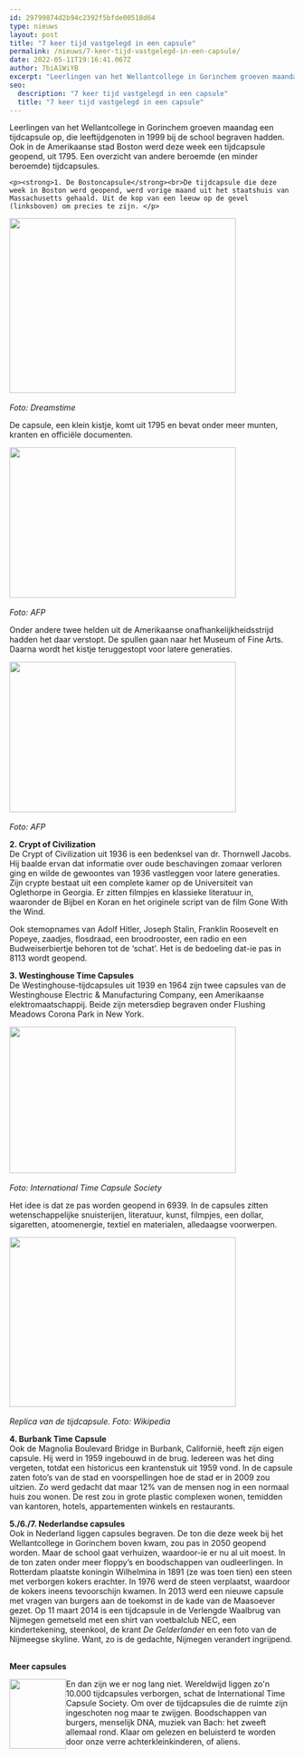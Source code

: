 ```yaml
---
id: 29799874d2b94c2392f5bfde00518d64
type: nieuws
layout: post
title: "7 keer tijd vastgelegd in een capsule"
permalink: /nieuws/7-keer-tijd-vastgelegd-in-een-capsule/
date: 2022-05-11T19:16:41.067Z
author: 7biA1WiYB
excerpt: "Leerlingen van het Wellantcollege in Gorinchem groeven maandag een tijdcapsule op, die leeftijdgenoten in 1999 bij de school begraven hadden. Ook in de Amerikaanse stad Boston werd deze week een tijdcapsule geopend, uit 1795. Een overzicht van andere beroemde (en minder beroemde) tijdcapsules.  "
seo:
  description: "7 keer tijd vastgelegd in een capsule"
  title: "7 keer tijd vastgelegd in een capsule"
---
```

Leerlingen van het Wellantcollege in Gorinchem groeven maandag een tijdcapsule op, die leeftijdgenoten in 1999 bij de school begraven hadden. Ook in de Amerikaanse stad Boston werd deze week een tijdcapsule geopend, uit 1795. Een overzicht van andere beroemde (en minder beroemde) tijdcapsules.  

    <p><strong>1. De Bostoncapsule</strong><br>De tijdcapsule die deze week in Boston werd geopend, werd vorige maand uit het staatshuis van Massachusetts gehaald. Uit de kop van een leeuw op de gevel (linksboven) om precies te zijn. </p>
<p><div class="media media-element-container media-default"><div id="file-391" class="file file-image file-image-jpeg">

        
  
  <div class="content">
    <img height="309" width="400" class="media-element file-default" src="https://7dagen.netlify.app/sites/default/files/05.jpg" alt="">  </div>

  
</div>
</div><br><em>Foto: Dreamstime</em>
<p>De capsule, een klein kistje, komt uit 1795 en bevat onder meer munten, kranten en officiële documenten. </p>
<p><div class="media media-element-container media-default"><div id="file-393" class="file file-image file-image-jpeg">

        
  
  <div class="content">
    <img height="266" width="400" class="media-element file-default" src="https://7dagen.netlify.app/sites/default/files/06.jpg" alt="">  </div>

  
</div>
</div><br><em>Foto: AFP</em>
<p>Onder andere twee helden uit de Amerikaanse onafhankelijkheidsstrijd hadden het daar verstopt. De spullen gaan naar het Museum of Fine Arts. Daarna wordt het kistje teruggestopt voor latere generaties.</p>
<p><div class="media media-element-container media-default"><div id="file-394" class="file file-image file-image-jpeg">

        
  
  <div class="content">
    <img height="266" width="400" class="media-element file-default" src="https://7dagen.netlify.app/sites/default/files/07.jpg" alt="">  </div>

  
</div>
</div><br><em>Foto: AFP</em>
<p><strong>2. Crypt of Civilization </strong><br>De Crypt of Civilization uit 1936 is een bedenksel van dr. Thornwell Jacobs. Hij baalde ervan dat informatie over oude beschavingen zomaar verloren ging en wilde de gewoontes van 1936 vastleggen voor latere generaties. Zijn crypte bestaat uit een complete kamer op de Universiteit van Oglethorpe in Georgia. Er zitten filmpjes en klassieke literatuur in, waaronder de Bijbel en Koran en het originele script van de film Gone With the Wind.</p>
<p>Ook stemopnames van Adolf Hitler, Joseph Stalin, Franklin Roosevelt en Popeye, zaadjes, flosdraad, een broodrooster, een radio en een Budweiserbiertje behoren tot de ‘schat’. Het is de bedoeling dat-ie pas in 8113 wordt geopend. </p>
<p><strong>3. Westinghouse Time Capsules </strong><br>De Westinghouse-tijdcapsules uit 1939 en 1964 zijn twee capsules van de Westinghouse Electric &amp; Manufacturing Company, een Amerikaanse elektromaatschappij. Beide zijn metersdiep begraven onder Flushing Meadows Corona Park in New York.  </p>
<p><div class="media media-element-container media-default"><div id="file-395" class="file file-image file-image-jpeg">

        
  
  <div class="content">
    <img height="259" width="400" class="media-element file-default" src="https://7dagen.netlify.app/sites/default/files/08.jpg" alt="">  </div>

  
</div>
</div><br><em>Foto: International Time Capsule Society</em>
<p>Het idee is dat ze pas worden geopend in 6939. In de capsules zitten wetenschappelijke snuisterijen, literatuur, kunst, filmpjes, een dollar, sigaretten, atoomenergie, textiel en materialen, alledaagse voorwerpen. </p>
<p><div class="media media-element-container media-default"><div id="file-397" class="file file-image file-image-jpeg">

        
  
  <div class="content">
    <img height="300" width="400" class="media-element file-default" src="https://7dagen.netlify.app/sites/default/files/09.jpg" alt="">  </div>

  
</div>
</div><br><em>Replica van de tijdcapsule. Foto: Wikipedia</em>
<p><strong>4. Burbank Time Capsule</strong><br>Ook de Magnolia Boulevard Bridge in Burbank, Californië, heeft zijn eigen capsule. Hij werd in 1959 ingebouwd in de brug. Iedereen was het ding vergeten, totdat een historicus een krantenstuk uit 1959 vond. In de capsule zaten foto’s van de stad en voorspellingen hoe de stad er in 2009 zou uitzien. Zo werd gedacht dat maar 12% van de mensen nog in een normaal huis zou wonen. De rest zou in grote plastic complexen wonen, temidden van kantoren, hotels, appartementen winkels en restaurants.</p>
<p><strong>5./6./7. Nederlandse capsules</strong><br>Ook in Nederland liggen capsules begraven. De ton die deze week bij het Wellantcollege in Gorinchem boven kwam, zou pas in 2050 geopend worden. Maar de school gaat verhuizen, waardoor-ie er nu al uit moest. In de ton zaten onder meer floppy’s en boodschappen van oudleerlingen. In Rotterdam plaatste koningin Wilhelmina in 1891 (ze was toen tien) een steen met verborgen kokers erachter. In 1976 werd de steen verplaatst, waardoor de kokers ineens tevoorschijn kwamen. In 2013 werd een nieuwe capsule met vragen van burgers aan de toekomst in de kade van de Maasoever gezet. Op 11 maart 2014 is een tijdcapsule in de Verlengde Waalbrug van Nijmegen gemetseld met een shirt van voetbalclub NEC, een kindertekening, steenkool, de krant <em>De Gelderlander</em> en een foto van de Nijmeegse skyline. Want, zo is de gedachte, Nijmegen verandert ingrijpend.   </p>
<p><strong>Meer capsules</strong><br><div class="media media-element-container media-teaser media-float-left"><div id="file-400" class="file file-image file-image-jpeg">

        
  
  <div class="content">
    <a href="/files/10jpg"><img height="220" width="179" style="height: 123px; width: 100px; float: left;" class="media-element file-teaser" src="https://7dagen.netlify.app/sites/default/files/styles/medium/public/10.jpg?itok=zXiu4F80" alt=""></a>  </div>

  
</div>
</div>En dan zijn we er nog lang niet. Wereldwijd liggen zo'n 10.000 tijdcapsules verborgen, schat de International Time Capsule Society. Om over de tijdcapsules die de ruimte zijn ingeschoten nog maar te zwijgen. Boodschappen van burgers, menselijk DNA, muziek van Bach: het zweeft allemaal rond. Klaar om gelezen en beluisterd te worden door onze verre achterkleinkinderen, of aliens.   
